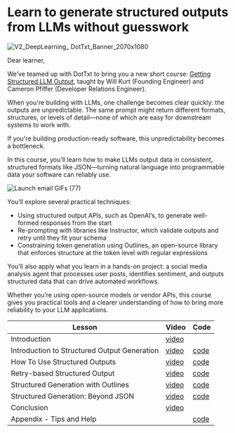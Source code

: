 # Learn to generate structured outputs from LLMs without guesswork



![V2_DeepLearning_ DotTxt_Banner_2070x1080](https://info.deeplearning.ai/hs-fs/hubfs/V2_DeepLearning_%20DotTxt_Banner_2070x1080.png?width=1120&upscale=true&name=V2_DeepLearning_%20DotTxt_Banner_2070x1080.png)

Dear learner, 

 

We’ve teamed up with DotTxt to bring you a new short course: [Getting Structured LLM Output](https://learn.deeplearning.ai/courses/getting-structured-llm-output), taught by Will Kurt (Founding Engineer) and Cameron Pfiffer (Developer Relations Engineer).

 

When you're building with LLMs, one challenge becomes clear quickly: the outputs are unpredictable. The same prompt might return different formats, structures, or levels of detail—none of which are easy for downstream systems to work with.

 

If you're building production-ready software, this unpredictability becomes a bottleneck.

 

In this course, you’ll learn how to make LLMs output data in consistent, structured formats like JSON—turning natural language into programmable data your software can reliably use.

![Launch email GIFs (77)](https://info.deeplearning.ai/hs-fs/hubfs/Launch%20email%20GIFs%20(77).gif?width=1120&upscale=true&name=Launch%20email%20GIFs%20(77).gif)

You’ll explore several practical techniques:

  -  Using structured output APIs, such as OpenAI’s, to generate well-formed responses from the start
  -  Re-prompting with libraries like Instructor, which validate outputs and retry until they fit your schema
  -  Constraining token generation using Outlines, an open-source library that enforces structure at the token level with regular expressions

You’ll also apply what you learn in a hands-on project: a social media analysis agent that processes user posts, identifies sentiment, and outputs structured data that can drive automated workflows.

 

Whether you’re using open-source models or vendor APIs, this course gives you practical tools and a clearer understanding of how to bring more reliability to your LLM applications.


|Lesson|Video|Code|
|-|-|-|
|Introduction|[video](https://learn.deeplearning.ai/courses/getting-structured-llm-output/lesson/cat89/introduction)||
|Introduction to Structured Output Generation|[video](https://learn.deeplearning.ai/courses/getting-structured-llm-output/lesson/tx5tm/introduction-to-structured-output-generation)|[code]()|
|How To Use Structured Outputs|[video](https://learn.deeplearning.ai/courses/getting-structured-llm-output/lesson/btzo0/how-to-use-structured-outputs)|[code](./L2/)|
|Retry-based Structured Output|[video](https://learn.deeplearning.ai/courses/getting-structured-llm-output/lesson/ilrpq/retry-based-structured-output)|[code](L3/)|
|Structured Generation with Outlines|[video](https://learn.deeplearning.ai/courses/getting-structured-llm-output/lesson/zv9cy/structured-generation-with-outlines)|[code](L4)|
|Structured Generation: Beyond JSON|[video](https://learn.deeplearning.ai/courses/getting-structured-llm-output/lesson/knkym/structured-generation:-beyond-json)|[code](L5)|
|Conclusion|[video](https://learn.deeplearning.ai/courses/getting-structured-llm-output/lesson/c01j2/conclusion)||
|Appendix - Tips and Help||[code](./Appendix.ipynb)|

